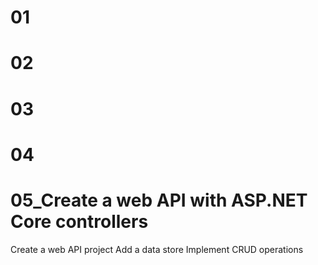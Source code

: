 # 01

# 02

# 03

# 04

# 05_Create a web API with ASP.NET Core controllers
Create a web API project
Add a data store
Implement CRUD operations
